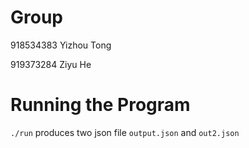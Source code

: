 # Group 

918534383 Yizhou Tong

919373284 Ziyu He

# Running the Program
`./run` produces two json file `output.json` and `out2.json`
